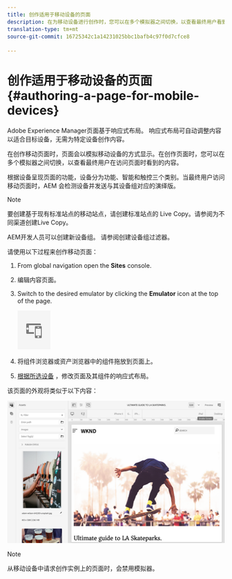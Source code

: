 ```yaml
---
title: 创作适用于移动设备的页面
description: 在为移动设备进行创作时，您可以在多个模拟器之间切换，以查看最终用户看到的内容
translation-type: tm+mt
source-git-commit: 16725342c1a14231025bbc1bafb4c97f0d7cfce8

---
```



# 创作适用于移动设备的页面 {#authoring-a-page-for-mobile-devices}

Adobe Experience Manager页面基于响应式布局。 响应式布局可自动调整内容以适合目标设备，无需为特定设备创作内容。

在创作移动页面时，页面会以模拟移动设备的方式显示。在创作页面时，您可以在多个模拟器之间切换，以查看最终用户在访问页面时看到的内容。

根据设备呈现页面的功能，设备分为功能、智能和触控三个类别。当最终用户访问移动页面时，AEM 会检测设备并发送与其设备组对应的演绎版。

>[!NOTE]
>
>要创建基于现有标准站点的移动站点，请创建标准站点的 Live Copy。请参阅为不同渠道创建Live Copy。
>
>AEM开发人员可以创建新设备组。 请参阅创建设备组过滤器。
<!--
>To create a mobile site based on an existing standard site, create a live copy of the standard site. (See [Creating a Live Copy for Different Channels](/help/sites-administering/msm-livecopy.md).)
>
>AEM developers can create new device groups. (See [Creating Device Group Filters](/help/sites-developing/groupfilters.md).)
-->

请使用以下过程来创作移动页面：

1. From global navigation open the **Sites** console.
1. 编辑内容页面。
1. Switch to the desired emulator by clicking the **Emulator** icon at the top of the page.

   ![模拟器图标](/help/sites-cloud/authoring/assets/emulator.png)

1. 将组件浏览器或资产浏览器中的组件拖放到页面上。
1. [根据所选设备](/help/sites-cloud/authoring/features/responsive-layout.md) ，修改页面及其组件的响应式布局。

该页面的外观将类似于以下内容：

![移动示例](/help/sites-cloud/authoring/assets/mobile.png)

>[!NOTE]
>
>从移动设备中请求创作实例上的页面时，会禁用模拟器。
